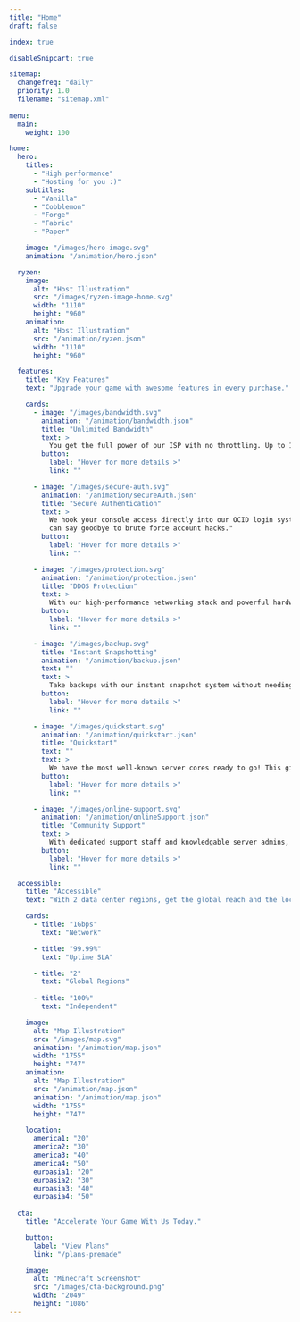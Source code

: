 ```yaml
---
title: "Home"
draft: false

index: true

disableSnipcart: true

sitemap:
  changefreq: "daily"
  priority: 1.0
  filename: "sitemap.xml"
  
menu:
  main:
    weight: 100

home:
  hero:
    titles:
      - "High performance"
      - "Hosting for you :)"
    subtitles:
      - "Vanilla"
      - "Cobblemon"
      - "Forge"
      - "Fabric"
      - "Paper"

    image: "/images/hero-image.svg"
    animation: "/animation/hero.json"

  ryzen:
    image:
      alt: "Host Illustration"
      src: "/images/ryzen-image-home.svg"
      width: "1110"
      height: "960"
    animation:
      alt: "Host Illustration"
      src: "/animation/ryzen.json"
      width: "1110"
      height: "960"

  features:
    title: "Key Features"
    text: "Upgrade your game with awesome features in every purchase."

    cards:
      - image: "/images/bandwidth.svg"
        animation: "/animation/bandwidth.json"
        title: "Unlimited Bandwidth"
        text: >
          You get the full power of our ISP with no throttling. Up to 1Gbps up and down straight to your players and admins for fast uploads.
        button:
          label: "Hover for more details >"
          link: ""

      - image: "/images/secure-auth.svg"
        animation: "/animation/secureAuth.json"
        title: "Secure Authentication"
        text: >
          We hook your console access directly into our OCID login system. You
          can say goodbye to brute force account hacks."
        button:
          label: "Hover for more details >"
          link: ""

      - image: "/images/protection.svg"
        animation: "/animation/protection.json"
        title: "DDOS Protection"
        text: >
          With our high-performance networking stack and powerful hardware we can handle the most severe attacks placed against us.
        button:
          label: "Hover for more details >"
          link: ""

      - image: "/images/backup.svg"
        title: "Instant Snapshotting"
        animation: "/animation/backup.json"
        text: ""
        text: >
          Take backups with our instant snapshot system without needing to stop or pause your server saves. Restore them and test them out at any time with a volume clone without interrupting connected players.
        button:
          label: "Hover for more details >"
          link: ""

      - image: "/images/quickstart.svg"
        animation: "/animation/quickstart.json"
        title: "Quickstart"
        text: ""
        text: >
          We have the most well-known server cores ready to go! This gives you an easy and streamlined deployment experience.
        button:
          label: "Hover for more details >"
          link: ""

      - image: "/images/online-support.svg"
        animation: "/animation/onlineSupport.json"
        title: "Community Support"
        text: >
          With dedicated support staff and knowledgable server admins, you can reach out to a knowledgable community with any question.
        button:
          label: "Hover for more details >"
          link: ""

  accessible:
    title: "Accessible"
    text: "With 2 data center regions, get the global reach and the local presence you need."

    cards:
      - title: "1Gbps"
        text: "Network"

      - title: "99.99%"
        text: "Uptime SLA"

      - title: "2"
        text: "Global Regions"
  
      - title: "100%"
        text: "Independent"

    image: 
      alt: "Map Illustration"
      src: "/images/map.svg"
      animation: "/animation/map.json"
      width: "1755"
      height: "747"
    animation:
      alt: "Map Illustration"
      src: "/animation/map.json"
      animation: "/animation/map.json"
      width: "1755"
      height: "747"

    location:
      america1: "20"
      america2: "30"
      america3: "40"
      america4: "50"
      euroasia1: "20"
      euroasia2: "30"
      euroasia3: "40"
      euroasia4: "50"
  
  cta:
    title: "Accelerate Your Game With Us Today."

    button:
      label: "View Plans"
      link: "/plans-premade"

    image:
      alt: "Minecraft Screenshot"
      src: "/images/cta-background.png"
      width: "2049"
      height: "1086"
---
```

